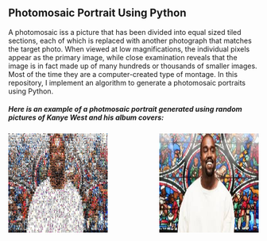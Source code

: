 ##  Photomosaic Portrait Using Python
A photomosaic iss a picture that has been divided into equal sized tiled sections, each of which is replaced with another photograph that matches the target photo. When viewed at low magnifications, the individual pixels appear as the primary image, while close examination reveals that the image is in fact made up of many hundreds or thousands of smaller images. Most of the time they are a computer-created type of montage.
In this repository, I implement an algorithm to generate a photomosaic portraits using Python.
##### Here is an example of a photmosaic portrait generated using random pictures of Kanye West and his album covers:

<img style="float: right;" src="/example/kanye.jpg" width="200" height="200" />
<img style="float: left;" src="/example/kanye_try2.jpeg" width="200" height="200" float="left" />
